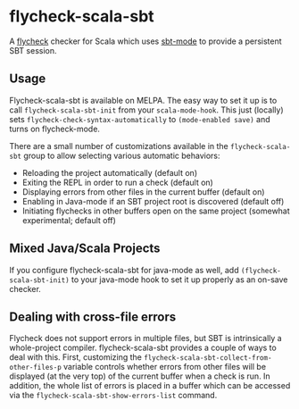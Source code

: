 flycheck-scala-sbt
==================

A [flycheck](http://www.flycheck.org/) checker for Scala which uses
[sbt-mode](https://github.com/ensime/emacs-sbt-mode) to provide a
persistent SBT session.

Usage
-----

Flycheck-scala-sbt is available on MELPA.  The easy way to set it up
is to call `flycheck-scala-sbt-init` from your `scala-mode-hook`.
This just (locally) sets `flycheck-check-syntax-automatically` to
`(mode-enabled save)` and turns on flycheck-mode.

There are a small number of customizations available in the
`flycheck-scala-sbt` group to allow selecting various automatic
behaviors:

* Reloading the project automatically (default on)
* Exiting the REPL in order to run a check (default on)
* Displaying errors from other files in the current buffer (default
  on)
* Enabling in Java-mode if an SBT project root is discovered (default
  off)
* Initiating flychecks in other buffers open on the same project
  (somewhat experimental; default off)

Mixed Java/Scala Projects
-------------------------

If you configure flycheck-scala-sbt for java-mode as well, add
`(flycheck-scala-sbt-init)` to your java-mode hook to set it up
properly as an on-save checker.

Dealing with cross-file errors
------------------------------

Flycheck does not support errors in multiple files, but SBT is
intrinsically a whole-project compiler.  flycheck-scala-sbt provides a
couple of ways to deal with this.  First, customizing the
`flycheck-scala-sbt-collect-from-other-files-p` variable controls
whether errors from other files will be displayed (at the very top) of
the current buffer when a check is run.  In addition, the whole list
of errors is placed in a buffer which can be accessed via the
`flycheck-scala-sbt-show-errors-list` command.
